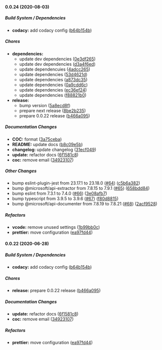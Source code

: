 #### 0.0.24 (2020-08-03)

##### Build System / Dependencies

* **codacy:**  add codacy config ([b64b154b](https://github.com/gregoranders/ts-playground/commit/b64b154bf9bc7e122a02d7749031fdf8506a3ffa))

##### Chores

* **dependencies:**
  *  update dev dependencies ([0e3df265](https://github.com/gregoranders/ts-playground/commit/0e3df26592402e26e7fe084417c57f4ae938468b))
  *  update dev dependencies ([d3a4f6ed](https://github.com/gregoranders/ts-playground/commit/d3a4f6ed186f30c59730bf569b499fb0432af1e2))
  *  update dependencuies ([4adcc265](https://github.com/gregoranders/ts-playground/commit/4adcc2652a74e73b3902d1a200f10520e867dc66))
  *  update dependencies ([53d4621d](https://github.com/gregoranders/ts-playground/commit/53d4621d362839f223fbd85899262a7a974ff872))
  *  update dependencies ([a873dc35](https://github.com/gregoranders/ts-playground/commit/a873dc3599298e7c74f644b6de883083af18f318))
  *  update dependencies ([0a9cdd6c](https://github.com/gregoranders/ts-playground/commit/0a9cdd6ce19a221d2f1f4ff6f822ca6cefab0e92))
  *  update dependencies ([ec36ef24](https://github.com/gregoranders/ts-playground/commit/ec36ef2448a983713e5c40c4ac253c6d8ee6bdcc))
  *  update dependencies ([f88821b0](https://github.com/gregoranders/ts-playground/commit/f88821b0f8742638042e4d95ebbdb4c66728d292))
* **release:**
  *  bump version ([5a8ecd8f](https://github.com/gregoranders/ts-playground/commit/5a8ecd8fe8bac51fdd878eef5617cba8e4312286))
  *  prepare next release ([8be2b235](https://github.com/gregoranders/ts-playground/commit/8be2b235eab948186b24f1d0cc99610808f4edf7))
  *  prepare 0.0.22 release ([b466a095](https://github.com/gregoranders/ts-playground/commit/b466a095041b63e2e98fa893ed224c0608ae690b))

##### Documentation Changes

* **COC:**  format ([3a75ceba](https://github.com/gregoranders/ts-playground/commit/3a75cebad39aad86a00e57b144be668d9f14421a))
* **README:**  update docs ([b8c09e5b](https://github.com/gregoranders/ts-playground/commit/b8c09e5b5e2c9ecffe3cc8edd770e5a0ecd3ad90))
* **changelog:**  update changelog ([31ecf049](https://github.com/gregoranders/ts-playground/commit/31ecf0491ba018bc975aba3397931e6c637cce75))
* **update:**  refactor docs ([6f1581c8](https://github.com/gregoranders/ts-playground/commit/6f1581c8cbe3bd6a29fc0bd01bf09ce299ef1ad2))
* **coc:**  remove email ([34923107](https://github.com/gregoranders/ts-playground/commit/34923107d68293ccc3299e8d406fd3ea4842bdbe))

##### Other Changes

*  bump eslint-plugin-jest from 23.17.1 to 23.18.0 ([#64](https://github.com/gregoranders/ts-playground/pull/64)) ([c5b6a382](https://github.com/gregoranders/ts-playground/commit/c5b6a382de4c84f0bc91199a0e6fedaa18e2409c))
*  bump @microsoft/api-extractor from 7.8.15 to 7.9.1 ([#65](https://github.com/gregoranders/ts-playground/pull/65)) ([658bdd84](https://github.com/gregoranders/ts-playground/commit/658bdd84072ce8ff50f1c5c06fdbb3d1ddc2ce34))
*  bump eslint from 7.3.1 to 7.4.0 ([#66](https://github.com/gregoranders/ts-playground/pull/66)) ([3e08afb7](https://github.com/gregoranders/ts-playground/commit/3e08afb778096b8289a30a82f1d9c7aafe0a7c8d))
*  bump typescript from 3.9.5 to 3.9.6 ([#67](https://github.com/gregoranders/ts-playground/pull/67)) ([f80d8815](https://github.com/gregoranders/ts-playground/commit/f80d88153d23ab191d7089dedae39221de30c0b0))
*  bump @microsoft/api-documenter from 7.8.19 to 7.8.21 ([#68](https://github.com/gregoranders/ts-playground/pull/68)) ([2acf9528](https://github.com/gregoranders/ts-playground/commit/2acf9528bfc3b92baab675788ce30a961b8484fc))

##### Refactors

* **vcode:**  remove unused settings ([1b99bb0c](https://github.com/gregoranders/ts-playground/commit/1b99bb0cfca5661f51ff1cca797cc9b17ea9c4d8))
* **prettier:**  move configuration ([ea97fd44](https://github.com/gregoranders/ts-playground/commit/ea97fd4423aa3484284fedbc4d703c522469570d))

#### 0.0.22 (2020-06-28)

##### Build System / Dependencies

- **codacy:** add codacy config ([b64b154b](https://github.com/gregoranders/ts-playground/commit/b64b154bf9bc7e122a02d7749031fdf8506a3ffa))

##### Chores

- **release:** prepare 0.0.22 release ([b466a095](https://github.com/gregoranders/ts-playground/commit/b466a095041b63e2e98fa893ed224c0608ae690b))

##### Documentation Changes

- **update:** refactor docs ([6f1581c8](https://github.com/gregoranders/ts-playground/commit/6f1581c8cbe3bd6a29fc0bd01bf09ce299ef1ad2))
- **coc:** remove email ([34923107](https://github.com/gregoranders/ts-playground/commit/34923107d68293ccc3299e8d406fd3ea4842bdbe))

##### Refactors

- **prettier:** move configuration ([ea97fd44](https://github.com/gregoranders/ts-playground/commit/ea97fd4423aa3484284fedbc4d703c522469570d))

